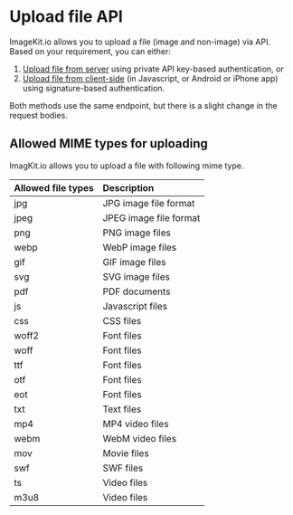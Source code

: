 # Upload file API

ImageKit.io allows you to upload a file \(image and non-image\) via API. Based on your requirement, you can either:

1. [Upload file from server](server-side-file-upload.md) using private API key-based authentication, or
2. [Upload file from client-side](client-side-file-upload.md) \(in Javascript, or Android or iPhone app\) using signature-based authentication.

Both methods use the same endpoint, but there is a slight change in the request bodies.

## Allowed MIME types for uploading

ImagKit.io allows you to upload a file with following mime type.

| Allowed file types | Description |
| :--- | :--- |
| jpg | JPG image file format |
| jpeg | JPEG image file format |
| png | PNG image files |
| webp | WebP image files |
| gif | GIF image files |
| svg | SVG image files |
| pdf | PDF documents |
| js | Javascript files |
| css | CSS files |
| woff2 | Font files |
| woff | Font files |
| ttf | Font files |
| otf | Font files |
| eot | Font files |
| txt | Text files |
| mp4 | MP4 video files |
| webm | WebM video files |
| mov | Movie files |
| swf | SWF files |
| ts | Video files |
| m3u8 | Video files |

